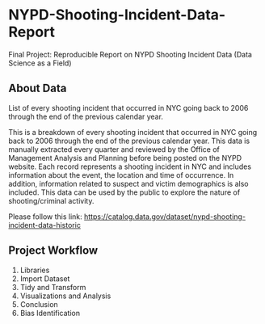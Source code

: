# NYPD-Shooting-Incident-Data-Report
Final Project: Reproducible Report on NYPD Shooting Incident Data (Data Science as a Field)


## About Data

List of every shooting incident that occurred in NYC going back to 2006 through the end of the previous calendar year.

This is a breakdown of every shooting incident that occurred in NYC going back to 2006 through the end of the previous calendar year. This data is manually extracted every quarter and reviewed by the Office of Management Analysis and Planning before being posted on the NYPD website. Each record represents a shooting incident in NYC and includes information about the event, the location and time of occurrence. In addition, information related to suspect and victim demographics is also included. This data can be used by the public to explore the nature of shooting/criminal activity. 

Please follow this link:
https://catalog.data.gov/dataset/nypd-shooting-incident-data-historic

## Project Workflow

1. Libraries
2. Import Dataset
3. Tidy and Transform
4. Visualizations and Analysis
5. Conclusion
6. Bias Identification

